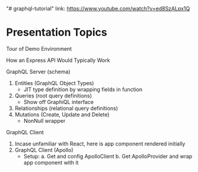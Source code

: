 "# graphql-tutorial" 
link:
https://www.youtube.com/watch?v=ed8SzALpx1Q

Presentation Topics
===

Tour of Demo Environment

How an Express API Would Typically Work

GraphQL Server (schema)
1. Entities (GraphQL Object Types)
	- JIT type definition by wrapping fields in function
2. Queries (root query definitions)
	- Show off GraphiQL interface
3. Relationships (relational query definitions)
4. Mutations (Create, Update and Delete)
	- NonNull wrapper

GraphQL Client
1. Incase unfamiliar with React, here is app component rendered initially
2. GraphQL Client (Apollo)
	- Setup:
		a. Get and config ApolloClient
		b. Get ApolloProvider and wrap app component with it